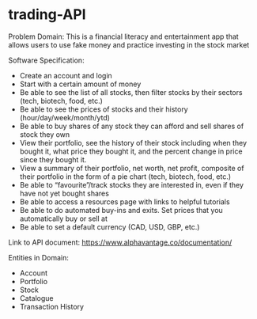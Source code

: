 # trading-API
Problem Domain: This is a financial literacy and entertainment app that allows users to use fake money and practice investing in the stock market

Software Specification: 
- Create an account and login
- Start with a certain amount of money
- Be able to see the list of all stocks, then filter stocks by their sectors (tech, biotech, food, etc.)
- Be able to see the prices of stocks and their history (hour/day/week/month/ytd)
- Be able to buy shares of any stock they can afford and sell shares of stock they own
- View their portfolio, see the history of their stock including when they bought it, what price they bought it, and the percent change in price since they bought it.
- View a summary of their portfolio, net worth, net profit, composite of their portfolio in the form of a pie chart (tech, biotech, food, etc.)
- Be able to “favourite”/track stocks they are interested in, even if they have not yet bought shares
- Be able to access a resources page with links to helpful tutorials
- Be able to do automated buy-ins and exits. Set prices that you automatically buy or sell at
- Be able to set a default currency (CAD, USD, GBP, etc.) 

Link to API document: https://www.alphavantage.co/documentation/

Entities in Domain: 
- Account
- Portfolio
- Stock
- Catalogue
- Transaction History

